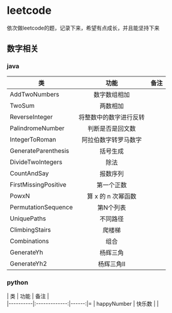 # leetcode
依次做leetcode的题，记录下来，希望有点成长，并且能坚持下来

## 数字相关
### java
| 类   |      功能      |  备注 |    
|----------|:-------------:|------:|
| AddTwoNumbers |  数字数组相加 |  |
| TwoSum |  两数相加 |  |
| ReverseInteger |    将整数中的数字进行反转   |    |
| PalindromeNumber | 判断是否是回文数 |     |
| IntegerToRoman | 阿拉伯数字转罗马数字 |     |
| GenerateParenthesis |  括号生成 |     |
| DivideTwoIntegers |  除法 |     |
| CountAndSay |  报数序列 |     |
| FirstMissingPositive |  第一个正数 |     |
| PowxN |  算 x 的 n 次幂函数 |     |
| PermutationSequence |  第N个列表 |     |
| UniquePaths |  不同路径 |     |
| ClimbingStairs |  爬楼梯 |     |
| Combinations |  组合 |     |
| GenerateYh |  杨辉三角 |     |
| GenerateYh2 |  杨辉三角Ⅱ |     |

### python
| 类   |      功能      |  备注 |    
|----------|:-------------:|------:|=
| happyNumber |  快乐数 |  |
